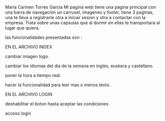 Maria Carmen Torres García
Mi pagina web tiene una página principal con una barra de navegación un carrusel, imagenes y footer, tiene 3 paginas, una te lleva a registrarte otra a iniciar sesion y otra a contactar con la empresa. Trata sobre unas capsulas que al dormir en ellas te transportara al lugar que quiera.


las funcionalidades presentadas son :

EN EL ARCHIVO INDEX

cambiar imagen logo.

cambiar los idiomas del dia de la semana en ingles, euskera y castellano.

poner la hora a tiempo real.

hacer la funcionalidad para leer mas o menos texto.


EN EL ARCHIVO LOGIN


deshabilitar el boton hasta aceptar las condiciones


acceso login

